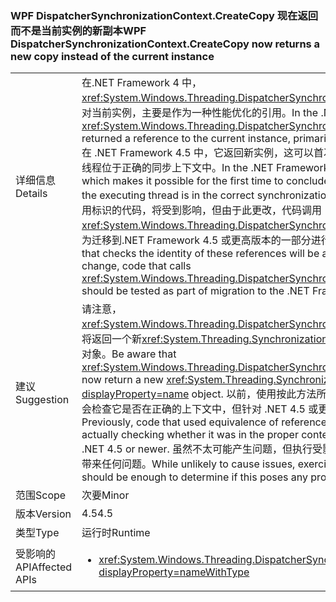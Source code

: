 ### <a name="wpf-dispatchersynchronizationcontextcreatecopy-now-returns-a-new-copy-instead-of-the-current-instance"></a><span data-ttu-id="88c60-101">WPF DispatcherSynchronizationContext.CreateCopy 现在返回而不是当前实例的新副本</span><span class="sxs-lookup"><span data-stu-id="88c60-101">WPF DispatcherSynchronizationContext.CreateCopy now returns a new copy instead of the current instance</span></span>

|   |   |
|---|---|
|<span data-ttu-id="88c60-102">详细信息</span><span class="sxs-lookup"><span data-stu-id="88c60-102">Details</span></span>|<span data-ttu-id="88c60-103">在.NET Framework 4 中，<xref:System.Windows.Threading.DispatcherSynchronizationContext.CreateCopy>返回对当前实例，主要是作为一种性能优化的引用。</span><span class="sxs-lookup"><span data-stu-id="88c60-103">In the .NET Framework 4, <xref:System.Windows.Threading.DispatcherSynchronizationContext.CreateCopy> returned a reference to the current instance, primarily as a performance optimization.</span></span> <span data-ttu-id="88c60-104">在 .NET Framework 4.5 中，它返回新实例，这可以首次得出结论：相同的引用指示执行线程位于正确的同步上下文中。</span><span class="sxs-lookup"><span data-stu-id="88c60-104">In the .NET Framework 4.5, it returns a new instance which makes it possible for the first time to conclude that equal references indicate the executing thread is in the correct synchronization context.</span></span>  <span data-ttu-id="88c60-105">不太可能，检查这些引用标识的代码，将受到影响，但由于此更改，代码调用<xref:System.Windows.Threading.DispatcherSynchronizationContext.CreateCopy>应作为迁移到.NET Framework 4.5 或更高版本的一部分进行测试。</span><span class="sxs-lookup"><span data-stu-id="88c60-105">It is unlikely that code that checks the identity of these references will be affected, but because of the change, code that calls <xref:System.Windows.Threading.DispatcherSynchronizationContext.CreateCopy> should be tested as part of migration to the .NET Framework 4.5 or newer.</span></span>|
|<span data-ttu-id="88c60-106">建议</span><span class="sxs-lookup"><span data-stu-id="88c60-106">Suggestion</span></span>|<span data-ttu-id="88c60-107">请注意，<xref:System.Windows.Threading.DispatcherSynchronizationContext.CreateCopy>现在将返回一个新<xref:System.Threading.SynchronizationContext?displayProperty=name>对象。</span><span class="sxs-lookup"><span data-stu-id="88c60-107">Be aware that <xref:System.Windows.Threading.DispatcherSynchronizationContext.CreateCopy> will now return a new <xref:System.Threading.SynchronizationContext?displayProperty=name> object.</span></span> <span data-ttu-id="88c60-108">以前，使用按此方法所生成引用的等效项的代码实际上不会检查它是否在正确的上下文中，但针对 .NET 4.5 或更高版本生成时则会检查。</span><span class="sxs-lookup"><span data-stu-id="88c60-108">Previously, code that used equivalence of references generated this way was not actually checking whether it was in the proper context, but does when built against .NET 4.5 or newer.</span></span>  <span data-ttu-id="88c60-109">虽然不太可能产生问题，但执行受影响的代码路径应足以确定这是否会带来任何问题。</span><span class="sxs-lookup"><span data-stu-id="88c60-109">While unlikely to cause issues, exercising the affected code paths should be enough to determine if this poses any problem.</span></span>|
|<span data-ttu-id="88c60-110">范围</span><span class="sxs-lookup"><span data-stu-id="88c60-110">Scope</span></span>|<span data-ttu-id="88c60-111">次要</span><span class="sxs-lookup"><span data-stu-id="88c60-111">Minor</span></span>|
|<span data-ttu-id="88c60-112">版本</span><span class="sxs-lookup"><span data-stu-id="88c60-112">Version</span></span>|<span data-ttu-id="88c60-113">4.5</span><span class="sxs-lookup"><span data-stu-id="88c60-113">4.5</span></span>|
|<span data-ttu-id="88c60-114">类型</span><span class="sxs-lookup"><span data-stu-id="88c60-114">Type</span></span>|<span data-ttu-id="88c60-115">运行时</span><span class="sxs-lookup"><span data-stu-id="88c60-115">Runtime</span></span>|
|<span data-ttu-id="88c60-116">受影响的 API</span><span class="sxs-lookup"><span data-stu-id="88c60-116">Affected APIs</span></span>|<ul><li><xref:System.Windows.Threading.DispatcherSynchronizationContext.CreateCopy?displayProperty=nameWithType></li></ul>|

